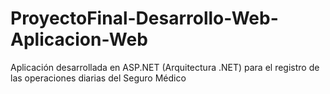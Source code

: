 # ProyectoFinal-Desarrollo-Web-Aplicacion-Web
Aplicación desarrollada en ASP.NET (Arquitectura .NET) para el registro de las operaciones diarias del Seguro Médico 
